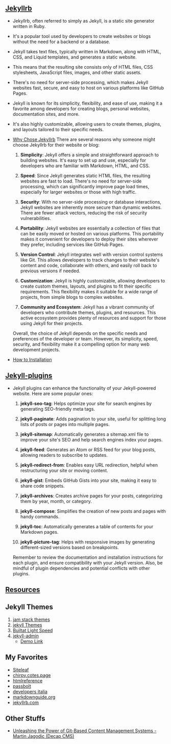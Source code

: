 ## [Jekyllrb](https://jekyllrb.com/)
- Jekyllrb, often referred to simply as Jekyll, is a static site generator written in Ruby. 
- It's a popular tool used by developers to create websites or blogs without the need for a backend or a database. 
- Jekyll takes text files, typically written in Markdown, along with HTML, CSS, and Liquid templates, and generates a static website. 
- This means that the resulting site consists only of HTML files, CSS stylesheets, JavaScript files, images, and other static assets. 
- There's no need for server-side processing, which makes Jekyll websites fast, secure, and easy to host on various platforms like GitHub Pages.
- Jekyll is known for its simplicity, flexibility, and ease of use, making it a favorite among developers for creating blogs, personal websites, documentation sites, and more. 
- It's also highly customizable, allowing users to create themes, plugins, and layouts tailored to their specific needs.
- [Why Chose Jekyllrb](https://jekyllrb.com/showcase/)
    There are several reasons why someone might choose Jekyllrb for their website or blog:

    1. **Simplicity**: Jekyll offers a simple and straightforward approach to building websites. It's easy to set up and use, especially for developers who are familiar with Markdown, HTML, and CSS.

    2. **Speed**: Since Jekyll generates static HTML files, the resulting websites are fast to load. There's no need for server-side processing, which can significantly improve page load times, especially for larger websites or those with high traffic.

    3. **Security**: With no server-side processing or database interactions, Jekyll websites are inherently more secure than dynamic websites. There are fewer attack vectors, reducing the risk of security vulnerabilities.

    4. **Portability**: Jekyll websites are essentially a collection of files that can be easily moved or hosted on various platforms. This portability makes it convenient for developers to deploy their sites wherever they prefer, including services like GitHub Pages.

    5. **Version Control**: Jekyll integrates well with version control systems like Git. This allows developers to track changes to their website's content and code, collaborate with others, and easily roll back to previous versions if needed.

    6. **Customization**: Jekyll is highly customizable, allowing developers to create custom themes, layouts, and plugins to fit their specific requirements. This flexibility makes it suitable for a wide range of projects, from simple blogs to complex websites.

    7. **Community and Ecosystem**: Jekyll has a vibrant community of developers who contribute themes, plugins, and resources. This active ecosystem provides plenty of resources and support for those using Jekyll for their projects.

    Overall, the choice of Jekyll depends on the specific needs and preferences of the developer or team. However, its simplicity, speed, security, and flexibility make it a compelling option for many web development projects.

- [How to Installation](https://jekyllrb.com/docs/installation/)
## [Jekyll-plugins](https://jekyllrb.com/docs/plugins/)

- Jekyll plugins can enhance the functionality of your Jekyll-powered website. Here are some popular ones:

    1. **jekyll-seo-tag**: Helps optimize your site for search engines by generating SEO-friendly meta tags.

    2. **jekyll-paginate**: Adds pagination to your site, useful for splitting long lists of posts or pages into multiple pages.

    3. **jekyll-sitemap**: Automatically generates a sitemap.xml file to improve your site's SEO and help search engines index your pages.

    4. **jekyll-feed**: Generates an Atom or RSS feed for your blog posts, allowing readers to subscribe to updates.

    5. **jekyll-redirect-from**: Enables easy URL redirection, helpful when restructuring your site or moving content.

    6. **jekyll-gist**: Embeds GitHub Gists into your site, making it easy to share code snippets.

    7. **jekyll-archives**: Creates archive pages for your posts, categorizing them by year, month, or category.

    8. **jekyll-compose**: Simplifies the creation of new posts and pages with handy commands.

    9. **jekyll-toc**: Automatically generates a table of contents for your Markdown pages.

    10. **jekyll-picture-tag**: Helps with responsive images by generating different-sized versions based on breakpoints.

    Remember to review the documentation and installation instructions for each plugin, and ensure compatibility with your Jekyll version. Also, be mindful of plugin dependencies and potential conflicts with other plugins.

## [Resources](https://jekyllrb.com/resources/)

## Jekyll Themes 
 1. [jam stack themes](https://jamstackthemes.dev/ssg/jekyll/)
 1. [jekyll Themes](http://jekyllthemes.org/)
 1. [Builtat Light Speed](https://www.builtatlightspeed.com/category/jekyll)
 1. [jekyll-admin](https://github.com/jekyll/jekyll-admin)
    - [Demo Link](https://youtu.be/roDgKG86-Qc?si=YppcWd685-iHhtiS)

## My Favorites
- [Siteleaf](https://www.siteleaf.com/)
- [chirpy.cotes.page](https://chirpy.cotes.page/)
- [htmlreference](https://htmlreference.io/)
- [passbolt](https://help.passbolt.com/)
- [developers italia](https://developers.italia.it/)
- [markdownguide.org](https://github.com/mattcone/markdown-guide)
- [jekyllrb.com](https://github.com/jekyll/jekyll)

## Other Stuffs
- [Unleashing the Power of Git-Based Content Management Systems - Martin Jagodic (Decap CMS)](https://youtu.be/09ViGCly7Z8?si=LTkgCLzAxO1Bz-k9)